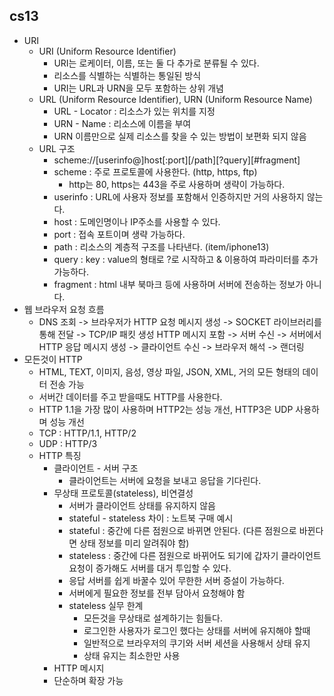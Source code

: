 cs13
--------------

* URI
  * URI (Uniform Resource Identifier)
    * URI는 로케이터, 이름, 또는 둘 다 추가로 분류될 수 있다.
    * 리소스를 식별하는 식별하는 통일된 방식
    * URI는 URL과 URN을 모두 포함하는 상위 개념
  * URL (Uniform Resource Identifier), URN (Uniform Resource Name)
    * URL - Locator : 리소스가 있는 위치를 지정
    * URN - Name : 리소스에 이름을 부여
    * URN 이름만으로 실제 리소스를 찾을 수 있는 방법이 보편화 되지 않음
  * URL 구조
    * scheme://[userinfo@]host[:port][/path][?query][#fragment]
    * scheme : 주로 프로토콜에 사용한다. (http, https, ftp)
      * http는 80, https는 443을 주로 사용하며 생략이 가능하다.
    * userinfo : URL에 사용자 정보를 포함해서 인증하지만 거의 사용하지 않는다.
    * host : 도메인명이나 IP주소를 사용할 수 있다.
    * port : 접속 포트이며 생략 가능하다.
    * path : 리소스의 계층적 구조를 나타낸다. (item/iphone13)
    * query : key : value의 형태로 ?로 시작하고 & 이용하여 파라미터를 추가 가능하다.
    * fragment : html 내부 북마크 등에 사용하며 서버에 전송하는 정보가 아니다.
* 웹 브라우저 요청 흐름
  * DNS 조회 -> 브라우저가 HTTP 요청 메시지 생성 -> SOCKET 라이브러리를 통해 전달 -> TCP/IP 패킷 생성 HTTP 메시지 포함 -> 서버 수신
  -> 서버에서 HTTP 응답 메시지 생성 -> 클라이언트 수신 -> 브라우저 해석 -> 랜더링
* 모든것이 HTTP
  * HTML, TEXT, 이미지, 음성, 영상 파일, JSON, XML, 거의 모든 형태의 데이터 전송 가능
  * 서버간 데이터를 주고 받을때도 HTTP를 사용한다.
  * HTTP 1.1을 가장 많이 사용하며 HTTP2는 성능 개선, HTTP3은 UDP 사용하며 성능 개선
  * TCP : HTTP/1.1, HTTP/2
  * UDP : HTTP/3
  * HTTP 특징
    * 클라이언트 - 서버 구조
      * 클라이언트는 서버에 요청을 보내고 응답을 기다린다.
    * 무상태 프로토콜(stateless), 비연결성
      * 서버가 클라이언트 상태를 유지하지 않음
      * stateful - stateless 차이 : 노트북 구매 예시
      * stateful : 중간에 다른 점원으로 바뀌면 안된다. (다른 점원으로 바뀐다면 상태 정보를 미리 알려줘야 함)
      * stateless : 중간에 다른 점원으로 바뀌어도 되기에 갑자기 클라이언트 요청이 증가해도 서버를 대거 투입할 수 있다.
      * 응답 서버를 쉽게 바꿀수 있어 무한한 서버 증설이 가능하다.
      * 서버에게 필요한 정보를 전부 담아서 요청해야 함
      * stateless 실무 한계
        * 모든것을 무상태로 설계하기는 힘들다.
        * 로그인한 사용자가 로그인 했다는 상태를 서버에 유지해야 할때
        * 일반적으로 브라우저의 쿠기와 서버 세션을 사용해서 상태 유지
        * 상태 유지는 최소한만 사용
    * HTTP 메시지
    * 단순하며 확장 가능
